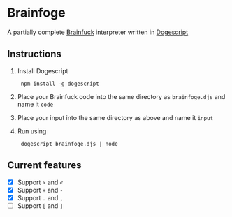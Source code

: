 # Brainfoge

A partially complete [Brainfuck](http://www.muppetlabs.com/~breadbox/bf/) interpreter written in [Dogescript](https://dogescript.com)


## Instructions

1. Install Dogescript

		npm install -g dogescript

2. Place your Brainfuck code into the same directory as `brainfoge.djs` and name it `code`

3. Place your input into the same directory as above and name it `input`

4. Run using

		dogescript brainfoge.djs | node


## Current features

- [x] Support `>` and `<`
- [x] Support `+` and `-`
- [x] Support `.` and `,`
- [ ] Support `[` and `]`
